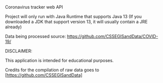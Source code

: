 Coronavirus tracker web API 

Project will only run with Java Runtime that supports Java 13 (If you downloaded a JDK that support version 13, it will usually contain a JRE already)

Data being processed source: https://github.com/CSSEGISandData/COVID-19/

DISCLAIMER:

This application is intended for educational purposes. 

Credits for the compilation of raw data goes to [https://github.com/CSSEGISandData]



    